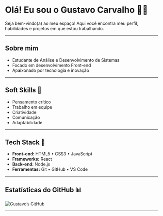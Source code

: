 # Olá! Eu sou o Gustavo Carvalho 👋🏾

Seja bem-vindo(a) ao meu espaço! Aqui você encontra meu perfil, habilidades e projetos em que estou trabalhando.

---

## Sobre mim

- Estudante de Análise e Desenvolvimento de Sistemas  
- Focado em desenvolvimento Front-end  
- Apaixonado por tecnologia e inovação  

---

## Soft Skills 🚀

- Pensamento crítico  
- Trabalho em equipe  
- Criatividade  
- Comunicação  
- Adaptabilidade  

---

## Tech Stack 📌

- **Front-end:** HTML5 • CSS3 • JavaScript 
- **Frameworks:** React  
- **Back-end:** Node.js  
- **Ferramentas:** Git • GitHub • VS Code  

---

## Estatísticas do GitHub 📊

![Gustavo’s GitHub](https://github.com/UserGhost-First)

---
